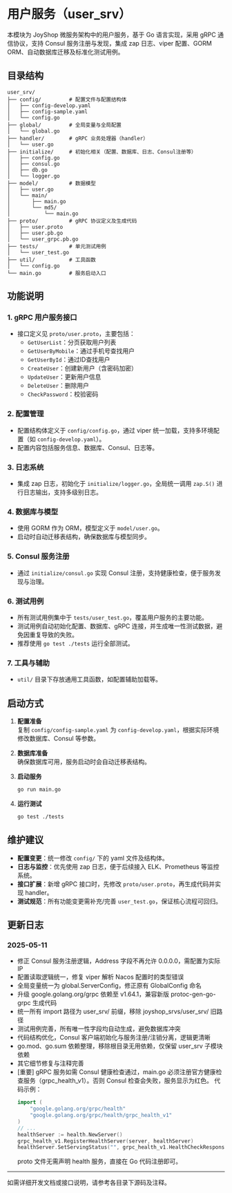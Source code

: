 # 用户服务（user_srv）

本模块为 JoyShop 微服务架构中的用户服务，基于 Go 语言实现，采用 gRPC 通信协议，支持 Consul 服务注册与发现，集成 zap 日志、viper 配置、GORM ORM、自动数据库迁移及标准化测试用例。

## 目录结构

```
user_srv/
├── config/         # 配置文件与配置结构体
│   ├── config-develop.yaml
│   ├── config-sample.yaml
│   └── config.go
├── global/         # 全局变量与全局配置
│   └── global.go
├── handler/        # gRPC 业务处理器（handler）
│   └── user.go
├── initialize/     # 初始化相关（配置、数据库、日志、Consul注册等）
│   ├── config.go
│   ├── consul.go
│   ├── db.go
│   └── logger.go
├── model/          # 数据模型
│   ├── user.go
│   └── main/
│       ├── main.go
│       └── md5/
│           └── main.go
├── proto/          # gRPC 协议定义及生成代码
│   ├── user.proto
│   ├── user.pb.go
│   └── user_grpc.pb.go
├── tests/          # 单元测试用例
│   └── user_test.go
├── util/           # 工具函数
│   └── config.go
└── main.go         # 服务启动入口
```

## 功能说明

### 1. gRPC 用户服务接口

- 接口定义见 `proto/user.proto`，主要包括：
  - `GetUserList`：分页获取用户列表
  - `GetUserByMobile`：通过手机号查找用户
  - `GetUserById`：通过ID查找用户
  - `CreateUser`：创建新用户（含密码加密）
  - `UpdateUser`：更新用户信息
  - `DeleteUser`：删除用户
  - `CheckPassword`：校验密码

### 2. 配置管理

- 配置结构体定义于 `config/config.go`，通过 viper 统一加载，支持多环境配置（如 `config-develop.yaml`）。
- 配置内容包括服务信息、数据库、Consul、日志等。

### 3. 日志系统

- 集成 zap 日志，初始化于 `initialize/logger.go`，全局统一调用 `zap.S()` 进行日志输出，支持多级别日志。

### 4. 数据库与模型

- 使用 GORM 作为 ORM，模型定义于 `model/user.go`。
- 启动时自动迁移表结构，确保数据库与模型同步。

### 5. Consul 服务注册

- 通过 `initialize/consul.go` 实现 Consul 注册，支持健康检查，便于服务发现与治理。

### 6. 测试用例

- 所有测试用例集中于 `tests/user_test.go`，覆盖用户服务的主要功能。
- 测试用例自动初始化配置、数据库、gRPC 连接，并生成唯一性测试数据，避免因重复导致的失败。
- 推荐使用 `go test ./tests` 运行全部测试。

### 7. 工具与辅助

- `util/` 目录下存放通用工具函数，如配置辅助加载等。

## 启动方式

1. **配置准备**  
   复制 `config/config-sample.yaml` 为 `config-develop.yaml`，根据实际环境修改数据库、Consul 等参数。

2. **数据库准备**  
   确保数据库可用，服务启动时会自动迁移表结构。

3. **启动服务**  
   ```bash
   go run main.go
   ```

4. **运行测试**  
   ```bash
   go test ./tests
   ```

## 维护建议

- **配置变更**：统一修改 `config/` 下的 yaml 文件及结构体。
- **日志与监控**：优先使用 zap 日志，便于后续接入 ELK、Prometheus 等监控系统。
- **接口扩展**：新增 gRPC 接口时，先修改 `proto/user.proto`，再生成代码并实现 handler。
- **测试规范**：所有功能变更需补充/完善 `user_test.go`，保证核心流程可回归。

## 更新日志

### 2025-05-11
- 修正 Consul 服务注册逻辑，Address 字段不再允许 0.0.0.0，需配置为实际 IP
- 配置读取逻辑统一，修复 viper 解析 Nacos 配置时的类型错误
- 全局变量统一为 global.ServerConfig，修正原有 GlobalConfig 命名
- 升级 google.golang.org/grpc 依赖至 v1.64.1，兼容新版 protoc-gen-go-grpc 生成代码
- 统一所有 import 路径为 user_srv/ 前缀，移除 joyshop_srvs/user_srv/ 旧路径
- 测试用例完善，所有唯一性字段均自动生成，避免数据库冲突
- 代码结构优化，Consul 客户端初始化与服务注册/注销分离，逻辑更清晰
- go.mod、go.sum 依赖整理，移除根目录无用依赖，仅保留 user_srv 子模块依赖
- 其它细节修复与注释完善
- [重要] gRPC 服务如需 Consul 健康检查通过，main.go 必须注册官方健康检查服务（grpc_health_v1）。否则 Consul 检查会失败，服务显示为红色。
  代码示例：
  ```go
  import (
      "google.golang.org/grpc/health"
      "google.golang.org/grpc/health/grpc_health_v1"
  )
  // ...
  healthServer := health.NewServer()
  grpc_health_v1.RegisterHealthServer(server, healthServer)
  healthServer.SetServingStatus("", grpc_health_v1.HealthCheckResponse_SERVING)
  ```
  proto 文件无需声明 health 服务，直接在 Go 代码注册即可。

---

如需详细开发文档或接口说明，请参考各目录下源码及注释。 